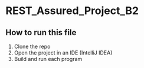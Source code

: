 # REST_Assured_Project_B2

## How to run this file

1. Clone the repo
2. Open the project in an IDE (IntelliJ IDEA)
3. Build and run each program
